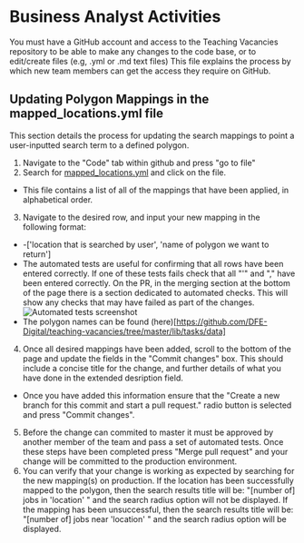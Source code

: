 # Business Analyst Activities

You must have a GitHub account and access to the Teaching Vacancies repository to be able to make any changes to the code base, or to edit/create files (e.g, .yml or .md text files)
<Insert link here to new page> This file explains the process by which new team members can get the access they require on GitHub.

## Updating Polygon Mappings in the mapped_locations.yml file
This section details the process for updating the search mappings to point a user-inputted search term to a defined polygon.

1. Navigate to the "Code" tab within github and press "go to file"
2. Search for [mapped_locations.yml](https://github.com/DFE-Digital/teaching-vacancies/blob/master/lib/tasks/data/mapped_locations.yml) and click on the file.
  * This file contains a list of all of the mappings that have been applied, in alphabetical order.
3. Navigate to the desired row, and input your new mapping in the following format:
  * -['location that is searched by user', 'name of polygon we want to return']
  * The automated tests are useful for confirming that all rows have been entered correctly. If one of these tests fails check that all "'" and "," have been entered correctly. On the PR, in the merging section at the bottom of the page there is a section dedicated to automated checks. This will show any checks that may have failed as part of the changes. ![Automated tests screenshot](https://user-images.githubusercontent.com/72141/103927287-0d570500-5112-11eb-902d-5d36a1c7e10a.png)
  * The polygon names can be found (here)[https://github.com/DFE-Digital/teaching-vacancies/tree/master/lib/tasks/data]
4. Once all desired mappings have been added, scroll to the bottom of the page and update the fields in the "Commit changes" box. This should include a concise title for the change, and further details of what you have done in the extended desription field.
  * Once you have added this information ensure that the "Create a new branch for this commit and start a pull request." radio button is selected and press "Commit changes".
5. Before the change can commited to master it must be approved by another member of the team and pass a set of automated tests. Once these steps have been completed press "Merge pull request" and your change will be committed to the production environment.
6. You can verify that your change is working as expected by searching for the new mapping(s) on production. If the location has been successfully mapped to the polygon, then the search results title will be: "[number of] jobs in 'location' " and the search radius option will not be displayed. If the mapping has been unsuccessful, then the search results title will be: "[number of] jobs near 'location' " and the search radius option will be displayed.
